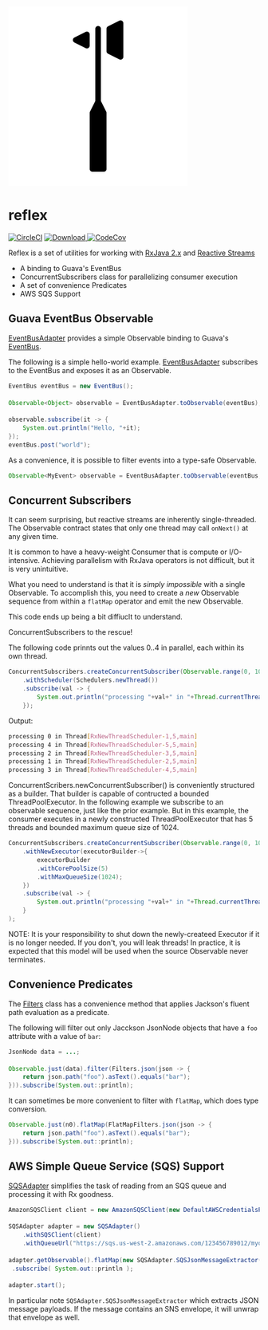 ![Reflex](https://raw.githubusercontent.com/LendingClub/reflex/master/.assets/noun_430142_sm.png) 

# reflex

[![CircleCI](https://circleci.com/gh/LendingClub/reflex.svg?style=svg)](https://circleci.com/gh/LendingClub/reflex)
[ ![Download](https://api.bintray.com/packages/lendingclub/OSS/reflex/images/download.svg) ](https://bintray.com/lendingclub/OSS/reflex/_latestVersion)
[![CodeCov](https://codecov.io/github/LendingClub/reflex/coverage.svg)](https://codecov.io/github/LendingClub/reflex)

Reflex is a set of utilities for working with [RxJava 2.x](https://github.com/ReactiveX/RxJava/wiki/What's-different-in-2.0) and [Reactive Streams](http://www.reactive-streams.org/)


* A binding to Guava's EventBus
* ConcurrentSubscribers class for parallelizing consumer execution
* A set of convenience Predicates
* AWS SQS Support

## Guava EventBus Observable

[EventBusAdapter](src/main/java/org/lendingclub/reflex/guava/EventBusAdapter.java) provides a simple Observable binding to Guava's [EventBus](https://github.com/google/guava/wiki/EventBusExplained).

The following is a simple hello-world example.  [EventBusAdapter](src/main/java/org/lendingclub/reflex/guava/EventBusAdapter.java) subscribes to the EventBus and exposes it as an Observable.

```java
EventBus eventBus = new EventBus();
    
Observable<Object> observable = EventBusAdapter.toObservable(eventBus);

observable.subscribe(it -> {
    System.out.println("Hello, "+it);
});
eventBus.post("world");
```

As a convenience, it is possible to filter events into a type-safe Observable.

```java
Observable<MyEvent> observable = EventBusAdapter.toObservable(eventBus, MyEvent.class);
```

## Concurrent Subscribers

It can seem surprising, but reactive streams are inherently single-threaded.  The Observable contract states that only one thread
may call ```onNext()``` at any given time. 

It is common to have a heavy-weight Consumer that is compute or I/O-intensive.  Achieving parallelism with RxJava operators is
not difficult, but it is very unintuitive.

What you need to understand is that it is *simply impossible* with a single Observable.  To accomplish this, you need to create a *new*
Observable sequence from within a ```flatMap``` operator and emit the new Observable.  

This code ends up being a bit diffiuclt to understand.

ConcurrentSubscribers to the rescue!

The following code prinnts out the values 0..4 in parallel, each within its own thread.

```java
ConcurrentSubscribers.createConcurrentSubscriber(Observable.range(0, 10))
    .withScheduler(Schedulers.newThread())
    .subscribe(val -> {
        System.out.println("processing "+val+" in "+Thread.currentThread());
    });
```

Output:

```bash
processing 0 in Thread[RxNewThreadScheduler-1,5,main]
processing 4 in Thread[RxNewThreadScheduler-5,5,main]
processing 2 in Thread[RxNewThreadScheduler-3,5,main]
processing 1 in Thread[RxNewThreadScheduler-2,5,main]
processing 3 in Thread[RxNewThreadScheduler-4,5,main]
```	

ConcurrentScribers.newConcurrentSubscriber() is conveniently structured as a builder.  That builder is capable of contructed a bounded
ThreadPoolExecutor.  In the following example we subscribe to an observable sequence, just like the prior example.  But in this example,
the consumer executes in a newly constructed ThreadPoolExecutor that has 5 threads and bounded maximum queue size of 1024.

```java
ConcurrentSubscribers.createConcurrentSubscriber(Observable.range(0, 100))
    .withNewExecutor(executorBuilder->{ 
        executorBuilder
        .withCorePoolSize(5)
        .withMaxQueueSize(1024);
    })
    .subscribe(val -> {
        System.out.println("processing "+val+" in "+Thread.currentThread());
    }
);
```

NOTE: It is your responsibility to shut down the newly-createed Executor if it is no longer needed.  If you don't, you will leak threads!
In practice, it is expected that this model will be used when the source Observable never terminates.


## Convenience Predicates

The [Filters](src/main/java/org/lendingclub/reflex/operators/Filters.java) class has a convenience method that applies Jackson's fluent path evaluation as a predicate.

The following will filter out only Jacckson JsonNode objects that have a ```foo``` attribute with a value of ```bar```:

```java
JsonNode data = ...;

Observable.just(data).filter(Filters.json(json -> {
    return json.path("foo").asText().equals("bar");
})).subscribe(System.out::println);
```

It can sometimes be more convenient to filter with ```flatMap```, which does type conversion.

```java
Observable.just(n0).flatMap(FlatMapFilters.json(json -> {
    return json.path("foo").asText().equals("bar");
})).subscribe(System.out::println);
```

## AWS Simple Queue Service (SQS) Support


[SQSAdapter](src/main/java/org/lendingclub/reflex/aws/sqs/SQSAdapter.java) simplifies the task of reading from an SQS queue and processing it with Rx goodness.

```java
AmazonSQSClient client = new AmazonSQSClient(new DefaultAWSCredentialsProviderChain());

SQSAdapter adapter = new SQSAdapter()
    .withSQSClient(client)
    .withQueueUrl("https://sqs.us-west-2.amazonaws.com/123456789012/myqueue");

adapter.getObservable().flatMap(new SQSAdapter.SQSJsonMessageExtractor())
 .subscribe( System.out::println );

adapter.start();
```


In particular note ```SQSAdapter.SQSJsonMessageExtractor``` which extracts JSON message payloads.  If the message contains an SNS
envelope, it will unwrap that envelope as well.
